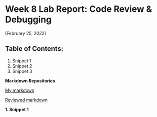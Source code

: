 # Week 8 Lab Report: Code Review & Debugging
[February 25, 2022]

## Table of Contents:
1. Snippet 1
2. Snippet 2
3. Snippet 3

**Markdown Repositories**

[My markdown](https://github.com/annaz0506/markdown-parse)

[Reviewed markdown](https://github.com/merrickqiu/markdown-parse)


**1. Snippet 1**

